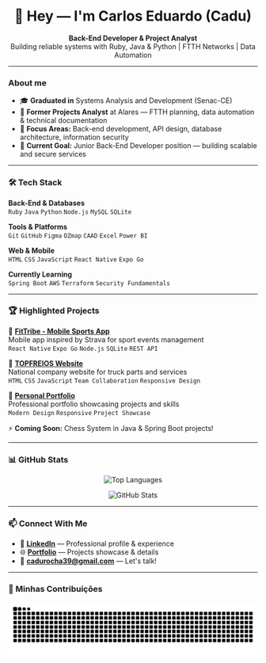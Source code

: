 <h1 align="center">👋 Hey — I'm Carlos Eduardo (Cadu)</h1>

<p align="center">
  <strong>Back-End Developer & Project Analyst</strong><br>
  Building reliable systems with Ruby, Java & Python | FTTH Networks | Data Automation
</p>

---

### About me

- 🎓 **Graduated in** Systems Analysis and Development (Senac-CE)  
- 💼 **Former Projects Analyst** at Alares — FTTH planning, data automation & technical documentation  
- 🧠 **Focus Areas:** Back-end development, API design, database architecture, information security  
- 🎯 **Current Goal:** Junior Back-End Developer position — building scalable and secure services  

---

### 🛠 Tech Stack

**Back-End & Databases**  
`Ruby` `Java` `Python` `Node.js` `MySQL` `SQLite`  

**Tools & Platforms**  
`Git` `GitHub` `Figma` `OZmap` `CAAD` `Excel` `Power BI`  

**Web & Mobile**  
`HTML` `CSS` `JavaScript` `React Native` `Expo Go`

**Currently Learning**  
`Spring Boot` `AWS` `Terraform` `Security Fundamentals`  

---
### 🏆 Highlighted Projects

🔹 **[FitTribe - Mobile Sports App](https://github.com/carloseduardo-rocha/FitTribe-App_Mobile)**  
Mobile app inspired by Strava for sport events management  
`React Native` `Expo Go` `Node.js` `SQLite` `REST API`  

🔹 **[TOPFREIOS Website](https://github.com/oliveriraneto/TOPFREIOS-websites)**  
National company website for truck parts and services  
`HTML` `CSS` `JavaScript` `Team Collaboration` `Responsive Design`

🔹 **[Personal Portfolio](https://tinyurl.com/4wt9e8xz)**  
Professional portfolio showcasing projects and skills  
`Modern Design` `Responsive` `Project Showcase`  

⚡ **Coming Soon:** Chess System in Java & Spring Boot projects!

---

### 📊 GitHub Stats

<p align="center">
  <img src="https://github-readme-stats.vercel.app/api/top-langs/?username=carloseduardo-rocha&layout=compact&theme=tokyonight" alt="Top Languages" />
</p>

<p align="center">
  <img src="https://github-readme-stats.vercel.app/api?username=carloseduardo-rocha&show_icons=true&theme=tokyonight" alt="GitHub Stats" />
</p>

---

### 📫 Connect With Me

- 🔗 **[LinkedIn](https://www.linkedin.com/in/carlos-eduardo-408087230)** — Professional profile & experience  
- 🌐 **[Portfolio](https://tinyurl.com/4wt9e8xz)** — Projects showcase & details  
- 📧 **cadurocha39@gmail.com** — Let's talk!

---

### 🐍 Minhas Contribuições

<p align="center">
  <img src="https://raw.githubusercontent.com/carloseduardo-rocha/carloseduardo-rocha/output/github-contribution-grid-snake.svg" alt="Snake animation" />
</p>
